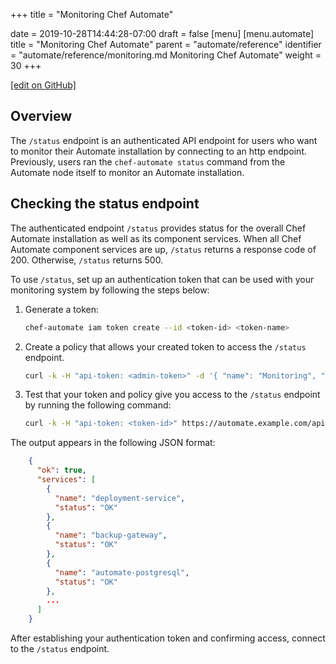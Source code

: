 +++
title = "Monitoring Chef Automate"

date = 2019-10-28T14:44:28-07:00
draft = false
[menu]
  [menu.automate]
    title = "Monitoring Chef Automate"
    parent = "automate/reference"
    identifier = "automate/reference/monitoring.md Monitoring Chef Automate"
    weight = 30
+++

[\[edit on GitHub\]](https://github.com/chef/automate/blob/master/components/docs-chef-io/content/automate/monitoring.md)

## Overview

The `/status` endpoint is an authenticated API endpoint for users who want to monitor their Automate installation by connecting to an http endpoint. Previously, users ran the `chef-automate status` command from the Automate node itself to monitor an Automate installation.

## Checking the status endpoint

The authenticated endpoint `/status` provides status for the overall Chef Automate installation as well as its component services. 
When all Chef Automate component services are up, `/status` returns a response code of 200. Otherwise, `/status` returns 500.

To use `/status`, set up an authentication token that can be used with your monitoring system by following the steps below:

1. Generate a token:

    ```bash
    chef-automate iam token create --id <token-id> <token-name>
    ```

2. Create a policy that allows your created token to access the `/status` endpoint.

    ```bash
    curl -k -H "api-token: <admin-token>" -d '{ "name": "Monitoring", "id": "monitoring", "members": [ "token:<token-id>" ], "statements": [ { "effect": "ALLOW", "actions": [ "system:status:get" ], "projects": [ "*" ] } ] }' -X POST https://automate.example.com/apis/iam/v2/policies?pretty
    ```

3. Test that your token and policy give you access to the `/status` endpoint by running the following command:
    ```bash
    curl -k -H "api-token: <token-id>" https://automate.example.com/api/v0/status?pretty
    ```
The output appears in the following JSON format:

```json
    {
      "ok": true,
      "services": [
        {
          "name": "deployment-service",
          "status": "OK"
        },
        {
          "name": "backup-gateway",
          "status": "OK"
        },
        {
          "name": "automate-postgresql",
          "status": "OK"
        },
        ...
      ]
    }
```
After establishing your authentication token and confirming access, connect to the `/status` endpoint.

